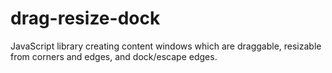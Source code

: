 drag-resize-dock
================

JavaScript library creating content windows which are draggable, resizable from corners and edges, and dock/escape edges.